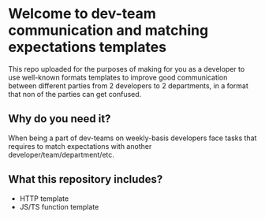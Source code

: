 # Welcome to dev-team communication and matching expectations templates

This repo uploaded for the purposes of making for you as a developer to use well-known formats templates to improve good communication between different parties from 2 developers to 2 departments, in a format that non of the parties can get confused.

## Why do you need it?

When being a part of dev-teams on weekly-basis developers face tasks that requires to match expectations with another developer/team/department/etc.

## What this repository includes?

* HTTP template
* JS/TS function template
